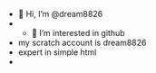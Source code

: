 - 👋 Hi, I’m @dream8826<br>
- - 👀 I’m interested in github<br>
- my scratch account is dream8826<br>
- expert in simple html
- 
